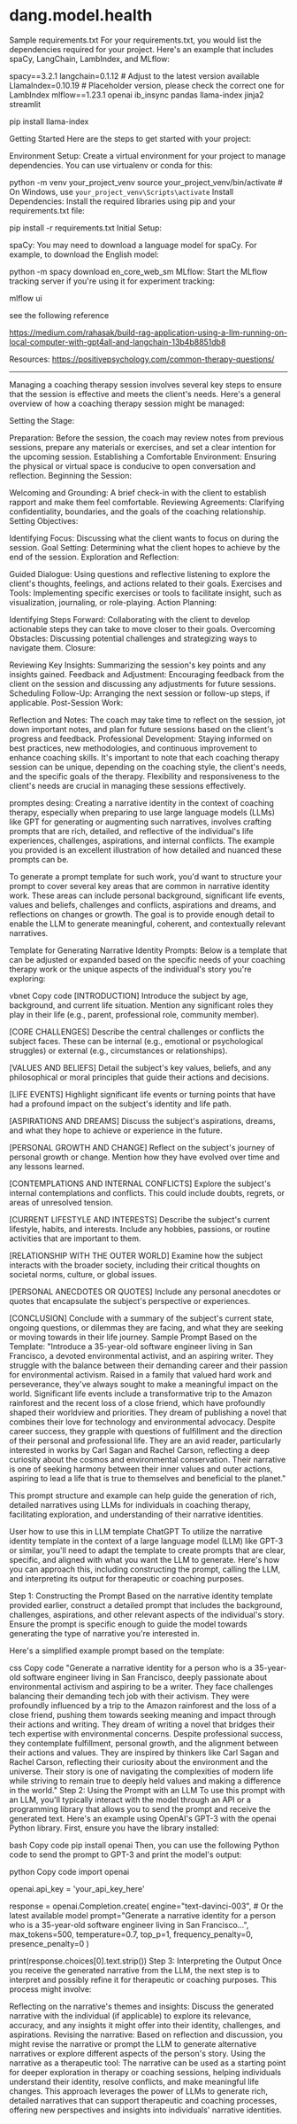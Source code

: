 # dang.model.health

 Sample requirements.txt
For your requirements.txt, you would list the dependencies required for your project. Here's an example that includes spaCy, LangChain, LambIndex, and MLflow:

spacy==3.2.1
langchain=0.1.12  # Adjust to the latest version available
LlamaIndex=0.10.19   # Placeholder version, please check the correct one for LambIndex
mlflow==1.23.1
openai
ib_insync
pandas
llama-index
jinja2
streamlit

pip install llama-index

Getting Started
Here are the steps to get started with your project:

Environment Setup: Create a virtual environment for your project to manage dependencies. You can use virtualenv or conda for this:


python -m venv your_project_venv
source your_project_venv/bin/activate  # On Windows, use `your_project_venv\Scripts\activate`
Install Dependencies: Install the required libraries using pip and your requirements.txt file:


pip install -r requirements.txt
Initial Setup:

spaCy: You may need to download a language model for spaCy. For example, to download the English model:


python -m spacy download en_core_web_sm
MLflow: Start the MLflow tracking server if you're using it for experiment tracking:

mlflow ui

see the following reference

https://medium.com/rahasak/build-rag-application-using-a-llm-running-on-local-computer-with-gpt4all-and-langchain-13b4b8851db8

<!-- ![alt text](image.png)

![alt text](image-1.png) -->

Resources:
https://positivepsychology.com/common-therapy-questions/

<!-- ![alt text](image-2.png) -->

-------------------------------------------------------------------------------------------------------------------------------------------

Managing a coaching therapy session involves several key steps to ensure that the session is effective and meets the client's needs. Here's a general overview of how a coaching therapy session might be managed:

Setting the Stage:

Preparation: Before the session, the coach may review notes from previous sessions, prepare any materials or exercises, and set a clear intention for the upcoming session.
Establishing a Comfortable Environment: Ensuring the physical or virtual space is conducive to open conversation and reflection.
Beginning the Session:

Welcoming and Grounding: A brief check-in with the client to establish rapport and make them feel comfortable.
Reviewing Agreements: Clarifying confidentiality, boundaries, and the goals of the coaching relationship.
Setting Objectives:

Identifying Focus: Discussing what the client wants to focus on during the session.
Goal Setting: Determining what the client hopes to achieve by the end of the session.
Exploration and Reflection:

Guided Dialogue: Using questions and reflective listening to explore the client's thoughts, feelings, and actions related to their goals.
Exercises and Tools: Implementing specific exercises or tools to facilitate insight, such as visualization, journaling, or role-playing.
Action Planning:

Identifying Steps Forward: Collaborating with the client to develop actionable steps they can take to move closer to their goals.
Overcoming Obstacles: Discussing potential challenges and strategizing ways to navigate them.
Closure:

Reviewing Key Insights: Summarizing the session's key points and any insights gained.
Feedback and Adjustment: Encouraging feedback from the client on the session and discussing any adjustments for future sessions.
Scheduling Follow-Up: Arranging the next session or follow-up steps, if applicable.
Post-Session Work:

Reflection and Notes: The coach may take time to reflect on the session, jot down important notes, and plan for future sessions based on the client's progress and feedback.
Professional Development: Staying informed on best practices, new methodologies, and continuous improvement to enhance coaching skills.
It's important to note that each coaching therapy session can be unique, depending on the coaching style, the client's needs, and the specific goals of the therapy. Flexibility and responsiveness to the client's needs are crucial in managing these sessions effectively.

<!-- ![alt text](image-3.png)

![alt text](image-4.png) -->


promptes desing:
Creating a narrative identity in the context of coaching therapy, especially when preparing to use large language models (LLMs) like GPT for generating or augmenting such narratives, involves crafting prompts that are rich, detailed, and reflective of the individual's life experiences, challenges, aspirations, and internal conflicts. The example you provided is an excellent illustration of how detailed and nuanced these prompts can be.

To generate a prompt template for such work, you'd want to structure your prompt to cover several key areas that are common in narrative identity work. These areas can include personal background, significant life events, values and beliefs, challenges and conflicts, aspirations and dreams, and reflections on changes or growth. The goal is to provide enough detail to enable the LLM to generate meaningful, coherent, and contextually relevant narratives.

Template for Generating Narrative Identity Prompts:
Below is a template that can be adjusted or expanded based on the specific needs of your coaching therapy work or the unique aspects of the individual's story you're exploring:

vbnet
Copy code
[INTRODUCTION]
Introduce the subject by age, background, and current life situation. Mention any significant roles they play in their life (e.g., parent, professional role, community member).

[CORE CHALLENGES]
Describe the central challenges or conflicts the subject faces. These can be internal (e.g., emotional or psychological struggles) or external (e.g., circumstances or relationships).

[VALUES AND BELIEFS]
Detail the subject's key values, beliefs, and any philosophical or moral principles that guide their actions and decisions.

[LIFE EVENTS]
Highlight significant life events or turning points that have had a profound impact on the subject's identity and life path.

[ASPIRATIONS AND DREAMS]
Discuss the subject's aspirations, dreams, and what they hope to achieve or experience in the future.

[PERSONAL GROWTH AND CHANGE]
Reflect on the subject's journey of personal growth or change. Mention how they have evolved over time and any lessons learned.

[CONTEMPLATIONS AND INTERNAL CONFLICTS]
Explore the subject's internal contemplations and conflicts. This could include doubts, regrets, or areas of unresolved tension.

[CURRENT LIFESTYLE AND INTERESTS]
Describe the subject's current lifestyle, habits, and interests. Include any hobbies, passions, or routine activities that are important to them.

[RELATIONSHIP WITH THE OUTER WORLD]
Examine how the subject interacts with the broader society, including their critical thoughts on societal norms, culture, or global issues.

[PERSONAL ANECDOTES OR QUOTES]
Include any personal anecdotes or quotes that encapsulate the subject's perspective or experiences.

[CONCLUSION]
Conclude with a summary of the subject's current state, ongoing questions, or dilemmas they are facing, and what they are seeking or moving towards in their life journey.
Sample Prompt Based on the Template:
"Introduce a 35-year-old software engineer living in San Francisco, a devoted environmental activist, and an aspiring writer. They struggle with the balance between their demanding career and their passion for environmental activism. Raised in a family that valued hard work and perseverance, they've always sought to make a meaningful impact on the world. Significant life events include a transformative trip to the Amazon rainforest and the recent loss of a close friend, which have profoundly shaped their worldview and priorities. They dream of publishing a novel that combines their love for technology and environmental advocacy. Despite career success, they grapple with questions of fulfillment and the direction of their personal and professional life. They are an avid reader, particularly interested in works by Carl Sagan and Rachel Carson, reflecting a deep curiosity about the cosmos and environmental conservation. Their narrative is one of seeking harmony between their inner values and outer actions, aspiring to lead a life that is true to themselves and beneficial to the planet."

This prompt structure and example can help guide the generation of rich, detailed narratives using LLMs for individuals in coaching therapy, facilitating exploration, and understanding of their narrative identities.


User
how to use this in LLM template 
ChatGPT
To utilize the narrative identity template in the context of a large language model (LLM) like GPT-3 or similar, you'll need to adapt the template to create prompts that are clear, specific, and aligned with what you want the LLM to generate. Here's how you can approach this, including constructing the prompt, calling the LLM, and interpreting its output for therapeutic or coaching purposes.

Step 1: Constructing the Prompt
Based on the narrative identity template provided earlier, construct a detailed prompt that includes the background, challenges, aspirations, and other relevant aspects of the individual's story. Ensure the prompt is specific enough to guide the model towards generating the type of narrative you're interested in.

Here's a simplified example prompt based on the template:

css
Copy code
"Generate a narrative identity for a person who is a 35-year-old software engineer living in San Francisco, deeply passionate about environmental activism and aspiring to be a writer. They face challenges balancing their demanding tech job with their activism. They were profoundly influenced by a trip to the Amazon rainforest and the loss of a close friend, pushing them towards seeking meaning and impact through their actions and writing. They dream of writing a novel that bridges their tech expertise with environmental concerns. Despite professional success, they contemplate fulfillment, personal growth, and the alignment between their actions and values. They are inspired by thinkers like Carl Sagan and Rachel Carson, reflecting their curiosity about the environment and the universe. Their story is one of navigating the complexities of modern life while striving to remain true to deeply held values and making a difference in the world."
Step 2: Using the Prompt with an LLM
To use this prompt with an LLM, you'll typically interact with the model through an API or a programming library that allows you to send the prompt and receive the generated text. Here's an example using OpenAI's GPT-3 with the openai Python library. First, ensure you have the library installed:

bash
Copy code
pip install openai
Then, you can use the following Python code to send the prompt to GPT-3 and print the model's output:

python
Copy code
import openai

openai.api_key = 'your_api_key_here'

response = openai.Completion.create(
  engine="text-davinci-003", # Or the latest available model
  prompt="Generate a narrative identity for a person who is a 35-year-old software engineer living in San Francisco...",
  max_tokens=500,
  temperature=0.7,
  top_p=1,
  frequency_penalty=0,
  presence_penalty=0
)

print(response.choices[0].text.strip())
Step 3: Interpreting the Output
Once you receive the generated narrative from the LLM, the next step is to interpret and possibly refine it for therapeutic or coaching purposes. This process might involve:

Reflecting on the narrative's themes and insights: Discuss the generated narrative with the individual (if applicable) to explore its relevance, accuracy, and any insights it might offer into their identity, challenges, and aspirations.
Revising the narrative: Based on reflection and discussion, you might revise the narrative or prompt the LLM to generate alternative narratives or explore different aspects of the person's story.
Using the narrative as a therapeutic tool: The narrative can be used as a starting point for deeper exploration in therapy or coaching sessions, helping individuals understand their identity, resolve conflicts, and make meaningful life changes.
This approach leverages the power of LLMs to generate rich, detailed narratives that can support therapeutic and coaching processes, offering new perspectives and insights into individuals' narrative identities.





